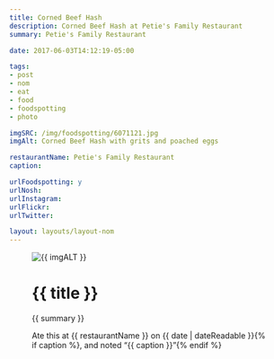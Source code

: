```yaml
---
title: Corned Beef Hash
description: Corned Beef Hash at Petie's Family Restaurant
summary: Petie's Family Restaurant

date: 2017-06-03T14:12:19-05:00

tags:
- post
- nom
- eat
- food
- foodspotting
- photo

imgSRC: /img/foodspotting/6071121.jpg
imgAlt: Corned Beef Hash with grits and poached eggs

restaurantName: Petie's Family Restaurant
caption:

urlFoodspotting: y
urlNosh:
urlInstagram:
urlFlickr:
urlTwitter:

layout: layouts/layout-nom
---
```

<figure class="nom">
	<img class="u-photo img-border" src="{{ imgSRC }}" alt="{{ imgALT }}">
	<figcaption>
		<h1 class="title p-name">{{ title }}</h1>
		<p class="summary">{{ summary }}</p>
		<p>Ate this at {{ restaurantName }} on <time class="dt-published" datetime="{{ date | dateIso }}">{{ date | dateReadable }}</time>{% if caption %}, and noted <q class="caption">{{ caption }}</q>{% endif %}
	</figcaption>
</figure>